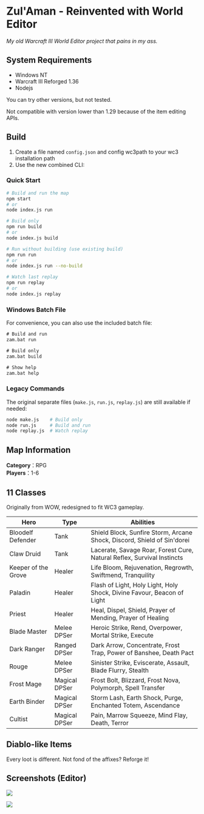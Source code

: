 Zul'Aman - Reinvented with World Editor
===
*My old Warcraft III World Editor project that pains in my ass.*

## System Requirements

- Windows NT
- Warcraft III Reforged 1.36
- Nodejs

You can try other versions, but not tested.

Not compatible with version lower than 1.29 because of the item editing APIs.

## Build

1. Create a file named `config.json` and config wc3path to your wc3 installation path
2. Use the new combined CLI:

### Quick Start
```bash
# Build and run the map
npm start
# or
node index.js run

# Build only
npm run build
# or  
node index.js build

# Run without building (use existing build)
npm run run
# or
node index.js run --no-build

# Watch last replay
npm run replay
# or
node index.js replay
```

### Windows Batch File
For convenience, you can also use the included batch file:
```cmd
# Build and run
zam.bat run

# Build only
zam.bat build

# Show help
zam.bat help
```

### Legacy Commands
The original separate files (`make.js`, `run.js`, `replay.js`) are still available if needed:
```bash
node make.js    # Build only
node run.js     # Build and run
node replay.js  # Watch replay
```

## Map Information

**Category**：RPG  
**Players**：1-6

## 11 Classes

Originally from WOW, redesigned to fit WC3 gameplay.

Hero | Type | Abilities
---|---|---
Bloodelf Defender | Tank | Shield Block, Sunfire Storm, Arcane Shock, Discord, Shield of Sin'dorei
Claw Druid | Tank | Lacerate, Savage Roar, Forest Cure, Natural Reflex, Survival Instincts
Keeper of the Grove | Healer | Life Bloom, Rejuvenation, Regrowth, Swiftmend, Tranquility
Paladin | Healer | Flash of Light, Holy Light, Holy Shock, Divine Favour, Beacon of Light
Priest | Healer | Heal, Dispel, Shield, Prayer of Mending, Prayer of Healing
Blade Master | Melee DPSer | Heroic Strike, Rend, Overpower, Mortal Strike, Execute
Dark Ranger | Ranged DPSer | Dark Arrow, Concentrate, Frost Trap, Power of Banshee, Death Pact
Rouge | Melee DPSer | Sinister Strike, Eviscerate, Assault, Blade Flurry, Stealth
Frost Mage | Magical DPSer | Frost Bolt, Blizzard, Frost Nova, Polymorph, Spell Transfer
Earth Binder | Magical DPSer | Storm Lash, Earth Shock, Purge, Enchanted Totem, Ascendance
Cultist | Magical DPSer | Pain, Marrow Squeeze, Mind Flay, Death, Terror

## Diablo-like Items

Every loot is different. Not fond of the affixes? Reforge it!

## Screenshots (Editor)

![](https://github.com/yatyricky/Zulaman-WE/blob/master/design/sc1.jpg)

![](https://github.com/yatyricky/Zulaman-WE/blob/master/design/sc2.jpg)
